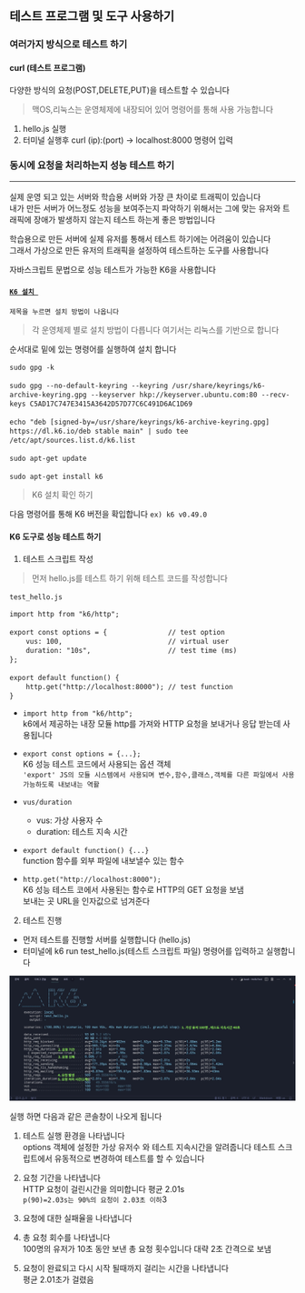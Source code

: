 ## 테스트 프로그램 및 도구 사용하기 

### 여러가지 방식으로 테스트 하기 
#### curl (테스트 프로그램) 
다양한 방식의 요청(POST,DELETE,PUT)을 테스트할 수 있습니다 
> 맥OS,리눅스는 운영체제에 내장되어 있어 명령어를 통해 사용 가능합니다

1. hello.js 실행 
2. 터미널 실행후 curl (ip):(port) -> localhost:8000 명령어 입력

### 동시에 요청을 처리하는지 성능 테스트 하기 <hr>
실제 운영 되고 있는 서버와 학습용 서버와 가장 큰 차이로 트래픽이 있습니다 <br>
내가 만든 서버가 어느정도 성능을 보여주는지 파악하기 위해서는 그에 맞는 유저와 트래픽에 장애가 발생하지 않는지 테스트 하는게 좋은 방법입니다 <br>

학습용으로 만든 서버에 실제 유저를 통해서 테스트 하기에는 어려움이 있습니다 <br>
그래서 가상으로 만든 유저의 트래픽을 설정하여 테스트하는 도구를 사용합니다 

자바스크립트 문법으로 성능 테스트가 가능한 K6을 사용합니다 

#### <a href="https://k6.io/docs/get-started/installation/">`K6 설치 `</a>
`제목을 누르면 설치 방법이 나옵니다`
> 각 운영체제 별로 설치 방법이 다릅니다 여기서는 리눅스를 기반으로 합니다 

순서대로 밑에 있는 명령어를 실행하여 설치 합니다 
```
sudo gpg -k

sudo gpg --no-default-keyring --keyring /usr/share/keyrings/k6-archive-keyring.gpg --keyserver hkp://keyserver.ubuntu.com:80 --recv-keys C5AD17C747E3415A3642D57D77C6C491D6AC1D69

echo "deb [signed-by=/usr/share/keyrings/k6-archive-keyring.gpg] https://dl.k6.io/deb stable main" | sudo tee /etc/apt/sources.list.d/k6.list 

sudo apt-get update 

sudo apt-get install k6 
``` 
> K6 설치 확인 하기 

다음 명령어를 통해 K6 버전을 확입합니다 `ex) k6 v0.49.0`

#### K6 도구로 성능 테스트 하기 

1. 테스트 스크립트 작성  
> 먼저 hello.js를 테스트 하기 위해 테스트 코드를 작성합니다 

`test_hello.js`
``` 
import http from "k6/http";

export const options = {               // test option 
    vus: 100,                          // virtual user
    duration: "10s",                   // test time (ms)
};

export default function() {
    http.get("http://localhost:8000"); // test function 
} 
```
- ```import http from "k6/http";``` <br>
k6에서 제공하는 내장 모듈 http를 가져와 HTTP 요청을 보내거나 응답 받는데 사용됩니다 

- ```export const options = {...};```<br>
K6 성능 테스트 코드에서 사용되는 옵션 객체 <br>
`'export' JS의 모듈 시스템에서 사용되며 변수,함수,클래스,객체를 다른 파일에서 사용 가능하도록 내보내는 역활`

- ```vus/duration```
   - vus: 가상 사용자 수
   - duration: 테스트 지속 시간 
- ```export default function() {...}```<br>
function 함수를 외부 파일에 내보낼수 있는 함수 

- ```http.get("http://localhost:8000");```<br>
K6 성능 테스트 코에서 사용된는 함수로 HTTP의 GET 요청을 보냄 <br> 
보내는 곳 URL을 인자값으로 넘겨준다 

2. 테스트 진행 <br>
- 먼저 테스트를 진행할 서버를 실행합니다 (hello.js)
- 터미널에 k6 run test_hello.js(테스트 스크립트 파일) 명령어를 입력하고 실행합니다 

<img src="../console.jpg" width="800px"> </img>

실행 하면 다음과 같은 콘솔창이 나오게 됩니다 

1. 테스트 실행 환경을 나타냅니다 <br>
options 객체에 설정한 가상 유저수 와 테스트 지속시간을 알려줍니다 
테스트 스크립트에서 유동적으로 변경하여 테스트를 할 수 있습니다  

2. 요청 기간을 나타냅니다 <br>
HTTP 요청이 걸린시간을 의미합니다 평균 2.01s <br>
`p(90)=2.03s는 90%의 요청이 2.03초 이하`3

3. 요청에 대한 실패율을 나타냅니다

4. 총 요청 회수를 나타냅니다 <br>
100명의 유저가 10초 동안 보낸 총 요청 횟수입니다 대략 2초 간격으로 보냄 

5. 요청이 완료되고 다시 시작 될때까지 걸리는 시간을 나타냅니다  <br>
평균 2.01초가 걸렸음 



